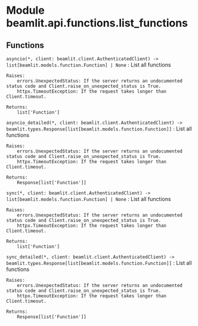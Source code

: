 Module beamlit.api.functions.list_functions
===========================================

Functions
---------

`asyncio(*, client: beamlit.client.AuthenticatedClient) ‑> list[beamlit.models.function.Function] | None`
:   List all functions
    
    Raises:
        errors.UnexpectedStatus: If the server returns an undocumented status code and Client.raise_on_unexpected_status is True.
        httpx.TimeoutException: If the request takes longer than Client.timeout.
    
    Returns:
        list['Function']

`asyncio_detailed(*, client: beamlit.client.AuthenticatedClient) ‑> beamlit.types.Response[list[beamlit.models.function.Function]]`
:   List all functions
    
    Raises:
        errors.UnexpectedStatus: If the server returns an undocumented status code and Client.raise_on_unexpected_status is True.
        httpx.TimeoutException: If the request takes longer than Client.timeout.
    
    Returns:
        Response[list['Function']]

`sync(*, client: beamlit.client.AuthenticatedClient) ‑> list[beamlit.models.function.Function] | None`
:   List all functions
    
    Raises:
        errors.UnexpectedStatus: If the server returns an undocumented status code and Client.raise_on_unexpected_status is True.
        httpx.TimeoutException: If the request takes longer than Client.timeout.
    
    Returns:
        list['Function']

`sync_detailed(*, client: beamlit.client.AuthenticatedClient) ‑> beamlit.types.Response[list[beamlit.models.function.Function]]`
:   List all functions
    
    Raises:
        errors.UnexpectedStatus: If the server returns an undocumented status code and Client.raise_on_unexpected_status is True.
        httpx.TimeoutException: If the request takes longer than Client.timeout.
    
    Returns:
        Response[list['Function']]